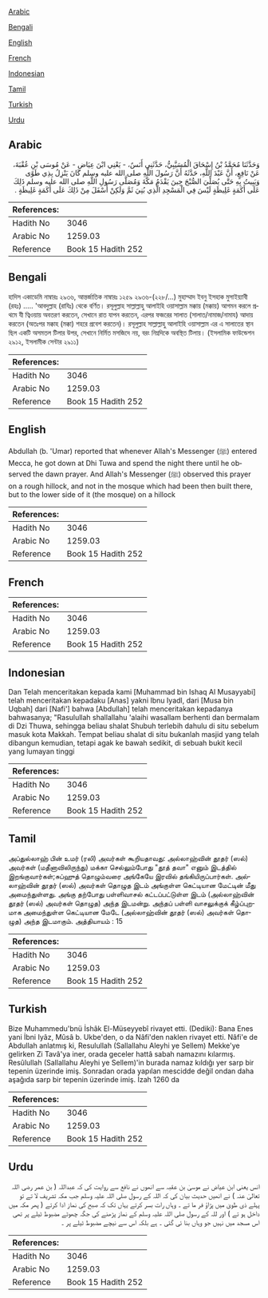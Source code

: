 [Arabic](#arabic)

[Bengali](#bengali)

[English](#english)

[French](#french)

[Indonesian](#indonesian)

[Tamil](#tamil)

[Turkish](#turkish)

[Urdu](#urdu)

## Arabic


<div dir="rtl" lang="ar" style={{fontSize:'larger',backgroundColor:'#f8f9fa',padding:20}}>
وَحَدَّثَنَا مُحَمَّدُ بْنُ إِسْحَاقَ الْمُسَيَّبِيُّ، حَدَّثَنِي أَنَسٌ، - يَعْنِي ابْنَ عِيَاضٍ - عَنْ مُوسَى بْنِ عُقْبَةَ، عَنْ نَافِعٍ، أَنَّ عَبْدَ اللَّهِ، حَدَّثَهُ أَنَّ رَسُولَ اللَّهِ صلى الله عليه وسلم كَانَ يَنْزِلُ بِذِي طَوًى وَيَبِيتُ بِهِ حَتَّى يُصَلِّيَ الصُّبْحَ حِينَ يَقْدَمُ مَكَّةَ وَمُصَلَّى رَسُولِ اللَّهِ صلى الله عليه وسلم ذَلِكَ عَلَى أَكَمَةٍ غَلِيظَةٍ لَيْسَ فِي الْمَسْجِدِ الَّذِي بُنِيَ ثَمَّ وَلَكِنْ أَسْفَلَ مِنْ ذَلِكَ عَلَى أَكَمَةٍ غَلِيظَةٍ ‏.‏
</div>
<div style={{backgroundColor:'#f8f9fa',padding:20, marginBottom: 10}}><table> <thead> <tr> <th>References:</th> <th></th> </tr> </thead> <tbody><tr><td>Hadith No</td><td>3046</td></tr><tr><td>Arabic No</td><td>1259.03</td></tr><tr><td>Reference</td><td>Book 15 Hadith 252</td></tr></tbody></table></div>

## Bengali


<div dir="ltr" lang="bn" style={{fontSize:'larger',backgroundColor:'#f8f9fa',padding:20}}>
হাদিস একাডেমি নাম্বারঃ ২৯৩৬, আন্তর্জাতিক নাম্বারঃ ১২৫৯ ২৯৩৬-(২২৮/...) মুহাম্মাদ ইবনু ইসহাক মুসাইয়্যাবী (রহঃ) ..... 'আবদুল্লাহ (রাযিঃ) থেকে বর্ণিত। রসূলুল্লাহ সাল্লাল্লাহু আলাইহি ওয়াসাল্লাম মক্কায় (মক্কায়) আগমন করলে প্রথমে যী ত্বিওয়ায় অবতরণ করতেন, সেখানে রাত যাপন করতেন, এরপর ফজরের সালাত (সালাত/নামাজ/নামায) আদায় করতেন (অতঃপর মক্কাহ (মক্কা) শহরে প্রবেশ করতেন)। রসূলুল্লাহ সাল্লাল্লাহু আলাইহি ওয়াসাল্লাম এর এ সালাতের স্থান ছিল একটি অসমতল টিলার উপর, সেখানে নির্মিত মসজিদে নয়, বরং নিম্নদিকে অবস্থিত টিলায়। (ইসলামিক ফাউন্ডেশন ২৯১২, ইসলামীক সেন্টার ২৯১১)
</div>
<div style={{backgroundColor:'#f8f9fa',padding:20, marginBottom: 10}}><table> <thead> <tr> <th>References:</th> <th></th> </tr> </thead> <tbody><tr><td>Hadith No</td><td>3046</td></tr><tr><td>Arabic No</td><td>1259.03</td></tr><tr><td>Reference</td><td>Book 15 Hadith 252</td></tr></tbody></table></div>

## English


<div dir="ltr" lang="en" style={{fontSize:'larger',backgroundColor:'#f8f9fa',padding:20}}>
Abdullah (b. 'Umar) reported that whenever Allah's Messenger (ﷺ) entered Mecca, he got down at Dhi Tuwa and spend the night there until he observed the dawn prayer. And Allah's Messenger (ﷺ) observed this prayer on a rough hillock, and not in the mosque which had been then built there, but to the lower side of it (the mosque) on a hillock
</div>
<div style={{backgroundColor:'#f8f9fa',padding:20, marginBottom: 10}}><table> <thead> <tr> <th>References:</th> <th></th> </tr> </thead> <tbody><tr><td>Hadith No</td><td>3046</td></tr><tr><td>Arabic No</td><td>1259.03</td></tr><tr><td>Reference</td><td>Book 15 Hadith 252</td></tr></tbody></table></div>

## French


<div dir="ltr" lang="fr" style={{fontSize:'larger',backgroundColor:'#f8f9fa',padding:20}}>

</div>
<div style={{backgroundColor:'#f8f9fa',padding:20, marginBottom: 10}}><table> <thead> <tr> <th>References:</th> <th></th> </tr> </thead> <tbody><tr><td>Hadith No</td><td>3046</td></tr><tr><td>Arabic No</td><td>1259.03</td></tr><tr><td>Reference</td><td>Book 15 Hadith 252</td></tr></tbody></table></div>

## Indonesian


<div dir="ltr" lang="id" style={{fontSize:'larger',backgroundColor:'#f8f9fa',padding:20}}>
Dan Telah menceritakan kepada kami [Muhammad bin Ishaq Al Musayyabi] telah menceritakan kepadaku [Anas] yakni Ibnu Iyadl, dari [Musa bin Uqbah] dari [Nafi'] bahwa [Abdullah] telah menceritakan kepadanya bahwasanya; "Rasulullah shallallahu 'alaihi wasallam berhenti dan bermalam di Dzi Thuwa, sehingga beliau shalat Shubuh terlebih dahulu di situ sebelum masuk kota Makkah. Tempat beliau shalat di situ bukanlah masjid yang telah dibangun kemudian, tetapi agak ke bawah sedikit, di sebuah bukit kecil yang lumayan tinggi
</div>
<div style={{backgroundColor:'#f8f9fa',padding:20, marginBottom: 10}}><table> <thead> <tr> <th>References:</th> <th></th> </tr> </thead> <tbody><tr><td>Hadith No</td><td>3046</td></tr><tr><td>Arabic No</td><td>1259.03</td></tr><tr><td>Reference</td><td>Book 15 Hadith 252</td></tr></tbody></table></div>

## Tamil


<div dir="ltr" lang="ta" style={{fontSize:'larger',backgroundColor:'#f8f9fa',padding:20}}>
அப்துல்லாஹ் பின் உமர் (ரலி) அவர்கள் கூறியதாவது: அல்லாஹ்வின் தூதர் (ஸல்) அவர்கள் (மதீனாவிலிருந்து) மக்கா செல்லும்போது "தூத் தவா" எனும் இடத்தில் இறங்குவார்கள்;சுப்ஹுத் தொழும்வரை அங்கேயே இரவில் தங்கியிருப்பார்கள். அல்லாஹ்வின் தூதர் (ஸல்) அவர்கள் தொழுத இடம் அங்குள்ள கெட்டியான மேட்டின் மீது அமைந்துள்ளது. அங்கு தற்போது பள்ளிவாசல் கட்டப்பட்டுள்ள இடம் (அல்லாஹ்வின் தூதர் (ஸல்) அவர்கள் தொழுத) அந்த இடமன்று. அந்தப் பள்ளி வாசலுக்குக் கீழ்ப்புறமாக அமைந்துள்ள கெட்டியான மேடே (அல்லாஹ்வின் தூதர் (ஸல்) அவர்கள் தொழுத) அந்த இடமாகும். அத்தியாயம் : 15
</div>
<div style={{backgroundColor:'#f8f9fa',padding:20, marginBottom: 10}}><table> <thead> <tr> <th>References:</th> <th></th> </tr> </thead> <tbody><tr><td>Hadith No</td><td>3046</td></tr><tr><td>Arabic No</td><td>1259.03</td></tr><tr><td>Reference</td><td>Book 15 Hadith 252</td></tr></tbody></table></div>

## Turkish


<div dir="ltr" lang="tr" style={{fontSize:'larger',backgroundColor:'#f8f9fa',padding:20}}>
Bize Muhammedu'bnü İshâk El-Müseyyebî rivayet etti. (Dediki): Bana Enes yani İbni Iyâz, Mûsâ b. Ukbe'den, o da Nâfi'den naklen rivayet etti. Nâfi'e de Abdullah anlatmış ki, Resulullah (Sallallahu Aleyhi ye Sellem) Mekke'ye gelirken Zi Tavâ'ya iner, orada geceler hattâ sabah namazını kılarmış. Resûlullah (Sallallahu Aleyhi ye Sellem)'in burada namaz kıldığı yer sarp bir tepenin üzerinde imiş. Sonradan orada yapılan mescidde değil ondan daha aşağıda sarp bir tepenin üzerinde imiş. İzah 1260 da
</div>
<div style={{backgroundColor:'#f8f9fa',padding:20, marginBottom: 10}}><table> <thead> <tr> <th>References:</th> <th></th> </tr> </thead> <tbody><tr><td>Hadith No</td><td>3046</td></tr><tr><td>Arabic No</td><td>1259.03</td></tr><tr><td>Reference</td><td>Book 15 Hadith 252</td></tr></tbody></table></div>

## Urdu


<div dir="rtl" lang="ur" style={{fontSize:'larger',backgroundColor:'#f8f9fa',padding:20}}>
انس یعنی ابن عیاض نے موسیٰ بن عقبہ سے انھوں نے نافع سے روایت کی کہ عبداللہ ( بن عمر رضی اللہ تعالیٰ عنہ ) نے انھیں حدیث بیان کی کہ اللہ کے رسول صلی اللہ علیہ وسلم جب مکہ تشریف لا تے تو پہلے ذی طویٰ میں پڑاؤ فر ما تے ۔ وہاں رات بسر کرتے یہاں تک کہ صبح کی نماز ادا کرتے ( پھر مکہ میں داخل ہو تے ) اور للہ کے رسول صلی اللہ علیہ وسلم کے نماز پڑھنے کی جگہ چھوٹے مضبوط ٹیلے پر تھی اس مسجد میں نہیں جو وہاں بنا ئی گئی ۔ ہے بلکہ اس سے نیچے مضبوط ٹیلے پر ۔
</div>
<div style={{backgroundColor:'#f8f9fa',padding:20, marginBottom: 10}}><table> <thead> <tr> <th>References:</th> <th></th> </tr> </thead> <tbody><tr><td>Hadith No</td><td>3046</td></tr><tr><td>Arabic No</td><td>1259.03</td></tr><tr><td>Reference</td><td>Book 15 Hadith 252</td></tr></tbody></table></div>